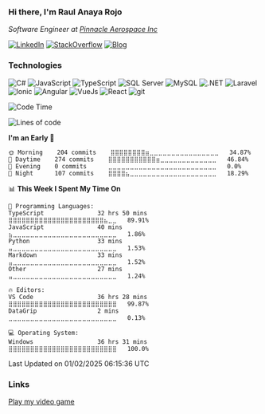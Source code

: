 ### Hi there, I'm Raul Anaya Rojo
*Software Engineer at [Pinnacle Aerospace Inc](http://www.pinnacleaerospace.com/)*  

[![LinkedIn](https://img.shields.io/badge/LinkedIn-0073b1?logo=linkedin&style=flat-square&logoColor=white)](https://www.linkedin.com/in/anayarojo/)
[![StackOverflow](https://img.shields.io/badge/StackOverflow-333?logo=stackoverflow&style=flat-square&logoColor=FE7A16)](https://stackoverflow.com/users/3779757/anayarojo?tab=profile)
[![Blog](https://img.shields.io/badge/Blog-1976d2?logo=bitbucket&style=flat-square&logoColor=white)](http://anayarojo.net/)

### Technologies
![C#](https://img.shields.io/badge/C%23-690081?style=flat-square&logo=c-sharp&logoColor=white)
![JavaScript](https://img.shields.io/badge/JavaScript-F7DF1E?style=flat-square&logo=javascript&logoColor=222)
![TypeScript](https://img.shields.io/badge/TypeScript-3178C6?style=flat-square&logo=typescript&logoColor=white)
![SQL Server](https://img.shields.io/badge/SQL_Server-E02E28?style=flat-square&logo=microsoft-sql-server)
![MySQL](https://img.shields.io/badge/MySQL-00758F?style=flat-square&logo=mysql&logoColor=white)
![.NET](https://img.shields.io/badge/.NET-690081?style=flat-square&logo=.net)
![Laravel](https://img.shields.io/badge/Laravel-FF2D20?style=flat-square&logo=laravel&logoColor=white)
![Ionic](https://img.shields.io/badge/Ionic-3880FF?style=flat-square&logo=ionic&logoColor=white)
![Angular](https://img.shields.io/badge/Angular-C3002F?style=flat-square&logo=angular)
![VueJs](https://img.shields.io/badge/Vue-4FC08D?style=flat-square&logo=vue.js&logoColor=white)
![React](https://img.shields.io/badge/React-61DAFB?style=flat-square&logo=react&logoColor=222)
![git](https://img.shields.io/badge/git-F05133?style=flat-square&logo=git&logoColor=white)

<!--
**anayarojo/anayarojo** is a ✨ _special_ ✨ repository because its `README.md` (this file) appears on your GitHub profile.

Here are some ideas to get you started:

- 🔭 I’m currently working on ...
- 🌱 I’m currently learning ...
- 👯 I’m looking to collaborate on ...
- 🤔 I’m looking for help with ...
- 💬 Ask me about ...
- 📫 How to reach me: ...
- 😄 Pronouns: ...
- ⚡ Fun fact: ...
-->

<!--START_SECTION:waka-->
![Code Time](http://img.shields.io/badge/Code%20Time-5%2C216%20hrs%2032%20mins-blue)

![Lines of code](https://img.shields.io/badge/From%20Hello%20World%20I%27ve%20Written-6%20Million%20lines%20of%20code-blue)

**I'm an Early 🐤** 

```text
🌞 Morning    204 commits    ⣿⣿⣿⣿⣿⣿⣿⣿⣶⣀⣀⣀⣀⣀⣀⣀⣀⣀⣀⣀⣀⣀⣀⣀⣀   34.87% 
🌆 Daytime    274 commits    ⣿⣿⣿⣿⣿⣿⣿⣿⣿⣿⣿⣶⣀⣀⣀⣀⣀⣀⣀⣀⣀⣀⣀⣀⣀   46.84% 
🌃 Evening    0 commits      ⣀⣀⣀⣀⣀⣀⣀⣀⣀⣀⣀⣀⣀⣀⣀⣀⣀⣀⣀⣀⣀⣀⣀⣀⣀   0.0% 
🌙 Night      107 commits    ⣿⣿⣿⣿⣦⣀⣀⣀⣀⣀⣀⣀⣀⣀⣀⣀⣀⣀⣀⣀⣀⣀⣀⣀⣀   18.29%

```


📊 **This Week I Spent My Time On** 

```text
💬 Programming Languages: 
TypeScript               32 hrs 50 mins      ⣿⣿⣿⣿⣿⣿⣿⣿⣿⣿⣿⣿⣿⣿⣿⣿⣿⣿⣿⣿⣿⣿⣦⣀⣀   89.91% 
JavaScript               40 mins             ⣦⣀⣀⣀⣀⣀⣀⣀⣀⣀⣀⣀⣀⣀⣀⣀⣀⣀⣀⣀⣀⣀⣀⣀⣀   1.86% 
Python                   33 mins             ⣤⣀⣀⣀⣀⣀⣀⣀⣀⣀⣀⣀⣀⣀⣀⣀⣀⣀⣀⣀⣀⣀⣀⣀⣀   1.53% 
Markdown                 33 mins             ⣤⣀⣀⣀⣀⣀⣀⣀⣀⣀⣀⣀⣀⣀⣀⣀⣀⣀⣀⣀⣀⣀⣀⣀⣀   1.52% 
Other                    27 mins             ⣤⣀⣀⣀⣀⣀⣀⣀⣀⣀⣀⣀⣀⣀⣀⣀⣀⣀⣀⣀⣀⣀⣀⣀⣀   1.24%

🔥 Editors: 
VS Code                  36 hrs 28 mins      ⣿⣿⣿⣿⣿⣿⣿⣿⣿⣿⣿⣿⣿⣿⣿⣿⣿⣿⣿⣿⣿⣿⣿⣿⣿   99.87% 
DataGrip                 2 mins              ⣀⣀⣀⣀⣀⣀⣀⣀⣀⣀⣀⣀⣀⣀⣀⣀⣀⣀⣀⣀⣀⣀⣀⣀⣀   0.13%

💻 Operating System: 
Windows                  36 hrs 31 mins      ⣿⣿⣿⣿⣿⣿⣿⣿⣿⣿⣿⣿⣿⣿⣿⣿⣿⣿⣿⣿⣿⣿⣿⣿⣿   100.0%

```


 Last Updated on 01/02/2025 06:15:36 UTC
<!--END_SECTION:waka-->

### Links

[Play my video game](https://sopam.vercel.app/)


